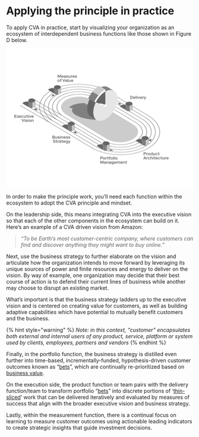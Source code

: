 # Applying the principle in practice

To apply CVA in practice, start by visualizing your organization as an ecosystem of interdependent business functions like those shown in Figure D below.

![Figure D: Example of an organizational ecosystem](../../.gitbook/assets/4%20%281%29%20%281%29.png)

In order to make the principle work, you’ll need each function within the ecosystem to adopt the CVA principle and mindset.

On the leadership side, this means integrating CVA into the executive vision so that each of the other components in the ecosystem can build on it. Here’s an example of a CVA driven vision from Amazon: 

> _“To be Earth’s most customer-centric company, where customers can find and discover anything they might want to buy online.”_

Next, use the business strategy to further elaborate on the vision and articulate how the organization intends to move forward by leveraging its unique sources of power and finite resources and energy to deliver on the vision. By way of example, one organization may decide that their best course of action is to defend their current lines of business while another may choose to disrupt an existing market.

What’s important is that the business strategy ladders up to the executive vision and is centered on creating value for customers, as well as building adaptive capabilities which have potential to mutually benefit customers and the business.

{% hint style="warning" %}
_Note: in this context, “customer” encapsulates both external and internal users of any product, service, platform or system used by clients, employees, partners and vendors_
{% endhint %}

Finally, in the portfolio function, the business strategy is distilled even further into time-based, incrementally-funded, hypothesis-driven customer outcomes known as “[bets](../../glossary.md)”, which are continually re-prioritized based on [business value](../../glossary.md).

On the execution side, the product function or team pairs with the delivery function/team to transform portfolio “[bets](../../glossary.md)” into discrete portions of ‘[thin-sliced](../../glossary.md)’ work that can be delivered iteratively and evaluated by measures of success that align with the broader executive vision and business strategy.

Lastly, within the measurement function, there is a continual focus on learning to measure customer outcomes using actionable leading indicators to create strategic insights that guide investment decisions.

